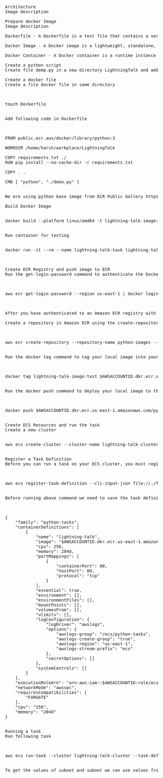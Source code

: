 <pre>
Architecture
Image description

Prepare docker Image
Image description

Dockerfile - A Dockerfile is a text file that contains a series of instructions and commands used to build a Docker image. It specifies the operating system, application code, dependencies, environment variables, and other necessary configurations to create a Docker image.

Docker Image - A Docker image is a lightweight, standalone, executable package that includes everything needed to run a piece of software, including the code, runtime, libraries, environment variables, and configurations. It serves as a template for creating Docker containers. An image is built from a Dockerfile.

Docker Container - A Docker container is a runtime instance of a Docker image. It is a lightweight, standalone, and executable unit that runs the software defined in the Docker image. Containers are used to run applications in isolation from the host system and other containers.

Create a python script
Create file demp.py in a new directory LightningTalk and add code in it.

Create a docker file
Create a file docker file in same directory



touch Dockerfile


Add following code in Dockerfile



FROM public.ecr.aws/docker/library/python:3

WORKDIR /home/harsh/workplace/LightningTalk

COPY requirements.txt ./
RUN pip install --no-cache-dir -r requirements.txt

COPY . .

CMD [ "python", "./demo.py" ]


We are using python base image from ECR Public Gallery https://gallery.ecr.aws/docker/library/python/?page=1

Build Docker Image


docker build --platform linux/amd64 -t lightning-talk-image:test .


Run container for testing


docker run -it --rm --name lightning-talk-task lightning-talk-image:test



Create ECR Registry and push image to ECR
Run the get-login-password command to authenticate the Docker CLI to your Amazon ECR registry.



aws ecr get-login-password --region us-east-1 | docker login --username AWS --password-stdin $AWSACCOUNTID.dkr.ecr.us-east-1.amazonaws.com



After you have authenticated to an Amazon ECR registry with this command, you can use the client to push and pull images from that registry

Create a repository in Amazon ECR using the create-repository command.



aws ecr create-repository --repository-name python-images --region us-east-1 --image-scanning-configuration scanOnPush=true --image-tag-mutability MUTABLE


Run the docker tag command to tag your local image into your Amazon ECR repository as the latest version. Copy the repositoryUri from the output in the previous step.



docker tag lightning-talk-image:test $AWSACCOUNTID.dkr.ecr.us-east-1.amazonaws.com/python-images:latest


Run the docker push command to deploy your local image to the Amazon ECR repository. Make sure to include :latest at the end of the repository URI.



docker push $AWSACCOUNTID.dkr.ecr.us-east-1.amazonaws.com/python-images:latest


Create ECS Resources and run the task
Create a new cluster


aws ecs create-cluster --cluster-name lightning-talk-cluster


Register a Task Definition
Before you can run a task on your ECS cluster, you must register a task definition. Task definitions are lists of containers grouped together.



aws ecs register-task-definition --cli-input-json file://./fargate-task.json


Before running above command we need to save the task definition JSON as a file fargate-task.json.



{
    "family": "python-tasks",
    "containerDefinitions": [
        {
            "name": "lightning-talk",
            "image": "$AWSACCOUNTID.dkr.ecr.us-east-1.amazonaws.com/python-images:latest",
            "cpu": 256,
            "memory": 2048,
            "portMappings": [
                {
                    "containerPort": 80,
                    "hostPort": 80,
                    "protocol": "tcp"
                }
            ],
            "essential": true,
            "environment": [],
            "environmentFiles": [],
            "mountPoints": [],
            "volumesFrom": [],
            "ulimits": [],
            "logConfiguration": {
                "logDriver": "awslogs",
                "options": {
                    "awslogs-group": "/ecs/python-tasks",
                    "awslogs-create-group": "true",
                    "awslogs-region": "us-east-1",
                    "awslogs-stream-prefix": "ecs"
                },
                "secretOptions": []
            },
            "systemControls": []
        }
    ],
    "executionRoleArn": "arn:aws:iam::$AWSACCOUNTID:role/ecsTaskExecutionRole",
    "networkMode": "awsvpc",
    "requiresCompatibilities": [
        "FARGATE"
    ],
    "cpu": "256",
    "memory": "2048"
}


Running a task
Run following task



aws ecs run-task --cluster lightning-talk-cluster --task-definition python-tasks --launch-type FARGATE --network-configuration 'awsvpcConfiguration={subnets=["subnet-xxxxx","subnet-xxxxx"],securityGroups=["sg-xxxxxx"],assignPublicIp="ENABLED"}'


To get the values of subnet and subnet we can use values from default VPC and default security group.
</pre>
